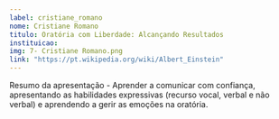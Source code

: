 ```yaml
---
label: cristiane_romano
nome: Cristiane Romano
titulo: Oratória com Liberdade: Alcançando Resultados
instituicao:
img: 7- Cristiane Romano.png
link: "https://pt.wikipedia.org/wiki/Albert_Einstein"
---
```


Resumo da apresentação - Aprender a comunicar com confiança, apresentando as habilidades expressivas (recurso vocal, verbal e não verbal) e aprendendo a gerir as emoções na 
oratória.
